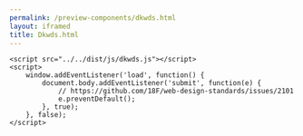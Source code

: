 ```yaml
--- 
permalink: /preview-components/dkwds.html
layout: iframed 
title: Dkwds.html
---
```

<!doctype html>

<html lang="en-US">

<head>
    <title>Dkwds: Default</title>
    <link rel="stylesheet" href="../../dist/css/dkwds-virkdk.min.css">
</head>

<body>

    <script src="../../dist/js/dkwds.js"></script>
    <script>
        window.addEventListener('load', function() {
            document.body.addEventListener('submit', function(e) {
                // https://github.com/18F/web-design-standards/issues/2101
                e.preventDefault();
            }, true);
        }, false);
    </script>
</body>

</html>